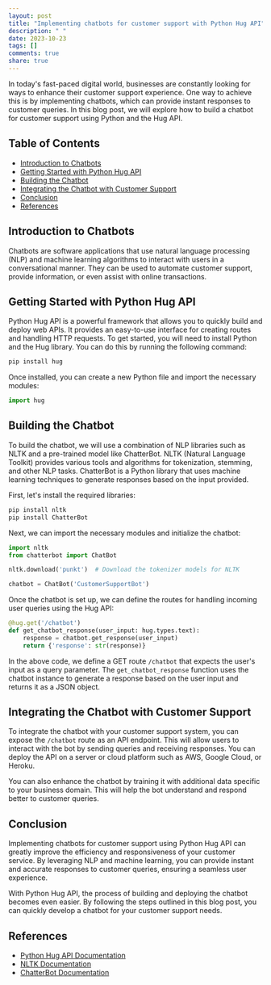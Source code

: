 ```yaml
---
layout: post
title: "Implementing chatbots for customer support with Python Hug API"
description: " "
date: 2023-10-23
tags: []
comments: true
share: true
---
```


In today's fast-paced digital world, businesses are constantly looking for ways to enhance their customer support experience. One way to achieve this is by implementing chatbots, which can provide instant responses to customer queries. In this blog post, we will explore how to build a chatbot for customer support using Python and the Hug API.

## Table of Contents
- [Introduction to Chatbots](#introduction-to-chatbots)
- [Getting Started with Python Hug API](#getting-started-with-python-hug-api)
- [Building the Chatbot](#building-the-chatbot)
- [Integrating the Chatbot with Customer Support](#integrating-the-chatbot-with-customer-support)
- [Conclusion](#conclusion)
- [References](#references)

## Introduction to Chatbots
Chatbots are software applications that use natural language processing (NLP) and machine learning algorithms to interact with users in a conversational manner. They can be used to automate customer support, provide information, or even assist with online transactions.

## Getting Started with Python Hug API
Python Hug API is a powerful framework that allows you to quickly build and deploy web APIs. It provides an easy-to-use interface for creating routes and handling HTTP requests. To get started, you will need to install Python and the Hug library. You can do this by running the following command:

```bash
pip install hug
```

Once installed, you can create a new Python file and import the necessary modules:

```python
import hug
```

## Building the Chatbot
To build the chatbot, we will use a combination of NLP libraries such as NLTK and a pre-trained model like ChatterBot. NLTK (Natural Language Toolkit) provides various tools and algorithms for tokenization, stemming, and other NLP tasks. ChatterBot is a Python library that uses machine learning techniques to generate responses based on the input provided.

First, let's install the required libraries:

```bash
pip install nltk
pip install ChatterBot
```

Next, we can import the necessary modules and initialize the chatbot:

```python
import nltk
from chatterbot import ChatBot

nltk.download('punkt')  # Download the tokenizer models for NLTK

chatbot = ChatBot('CustomerSupportBot')
```

Once the chatbot is set up, we can define the routes for handling incoming user queries using the Hug API:

```python
@hug.get('/chatbot')
def get_chatbot_response(user_input: hug.types.text):
    response = chatbot.get_response(user_input)
    return {'response': str(response)}
```

In the above code, we define a GET route `/chatbot` that expects the user's input as a query parameter. The `get_chatbot_response` function uses the chatbot instance to generate a response based on the user input and returns it as a JSON object.

## Integrating the Chatbot with Customer Support
To integrate the chatbot with your customer support system, you can expose the `/chatbot` route as an API endpoint. This will allow users to interact with the bot by sending queries and receiving responses. You can deploy the API on a server or cloud platform such as AWS, Google Cloud, or Heroku.

You can also enhance the chatbot by training it with additional data specific to your business domain. This will help the bot understand and respond better to customer queries.

## Conclusion
Implementing chatbots for customer support using Python Hug API can greatly improve the efficiency and responsiveness of your customer service. By leveraging NLP and machine learning, you can provide instant and accurate responses to customer queries, ensuring a seamless user experience.

With Python Hug API, the process of building and deploying the chatbot becomes even easier. By following the steps outlined in this blog post, you can quickly develop a chatbot for your customer support needs.

## References
- [Python Hug API Documentation](https://www.hug.rest/)
- [NLTK Documentation](https://www.nltk.org/)
- [ChatterBot Documentation](https://chatterbot.readthedocs.io/)